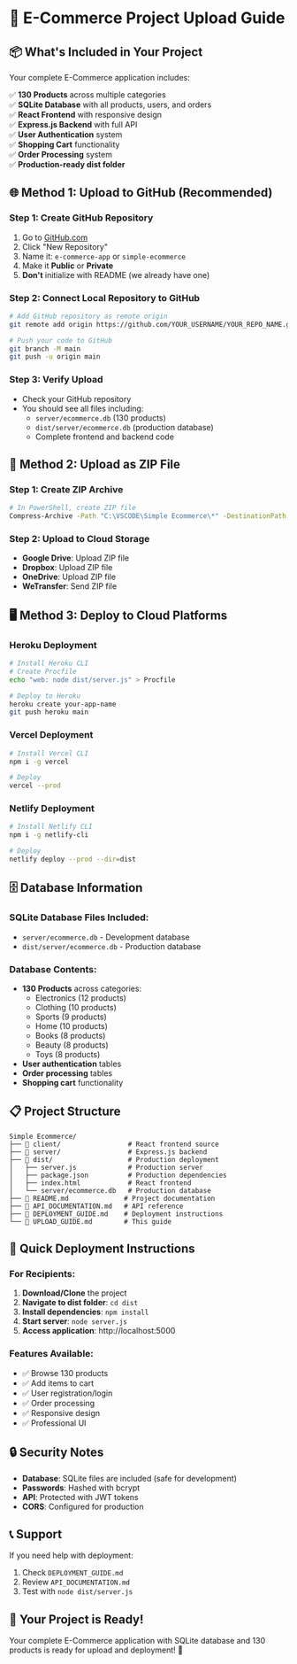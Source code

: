 # 🚀 E-Commerce Project Upload Guide

## 📦 **What's Included in Your Project**

Your complete E-Commerce application includes:

✅ **130 Products** across multiple categories  
✅ **SQLite Database** with all products, users, and orders  
✅ **React Frontend** with responsive design  
✅ **Express.js Backend** with full API  
✅ **User Authentication** system  
✅ **Shopping Cart** functionality  
✅ **Order Processing** system  
✅ **Production-ready dist folder**  

## 🌐 **Method 1: Upload to GitHub (Recommended)**

### **Step 1: Create GitHub Repository**
1. Go to [GitHub.com](https://github.com)
2. Click "New Repository"
3. Name it: `e-commerce-app` or `simple-ecommerce`
4. Make it **Public** or **Private**
5. **Don't** initialize with README (we already have one)

### **Step 2: Connect Local Repository to GitHub**
```bash
# Add GitHub repository as remote origin
git remote add origin https://github.com/YOUR_USERNAME/YOUR_REPO_NAME.git

# Push your code to GitHub
git branch -M main
git push -u origin main
```

### **Step 3: Verify Upload**
- Check your GitHub repository
- You should see all files including:
  - `server/ecommerce.db` (130 products)
  - `dist/server/ecommerce.db` (production database)
  - Complete frontend and backend code

## 📁 **Method 2: Upload as ZIP File**

### **Step 1: Create ZIP Archive**
```bash
# In PowerShell, create ZIP file
Compress-Archive -Path "C:\VSCODE\Simple Ecommerce\*" -DestinationPath "E-Commerce-Complete.zip"
```

### **Step 2: Upload to Cloud Storage**
- **Google Drive**: Upload ZIP file
- **Dropbox**: Upload ZIP file  
- **OneDrive**: Upload ZIP file
- **WeTransfer**: Send ZIP file

## 🖥️ **Method 3: Deploy to Cloud Platforms**

### **Heroku Deployment**
```bash
# Install Heroku CLI
# Create Procfile
echo "web: node dist/server.js" > Procfile

# Deploy to Heroku
heroku create your-app-name
git push heroku main
```

### **Vercel Deployment**
```bash
# Install Vercel CLI
npm i -g vercel

# Deploy
vercel --prod
```

### **Netlify Deployment**
```bash
# Install Netlify CLI
npm i -g netlify-cli

# Deploy
netlify deploy --prod --dir=dist
```

## 🗄️ **Database Information**

### **SQLite Database Files Included:**
- `server/ecommerce.db` - Development database
- `dist/server/ecommerce.db` - Production database

### **Database Contents:**
- **130 Products** across categories:
  - Electronics (12 products)
  - Clothing (10 products)
  - Sports (9 products)
  - Home (10 products)
  - Books (8 products)
  - Beauty (8 products)
  - Toys (8 products)
- **User authentication** tables
- **Order processing** tables
- **Shopping cart** functionality

## 📋 **Project Structure**

```
Simple Ecommerce/
├── 📁 client/                 # React frontend source
├── 📁 server/                 # Express.js backend
├── 📁 dist/                   # Production deployment
│   ├── server.js             # Production server
│   ├── package.json          # Production dependencies
│   ├── index.html            # React frontend
│   └── server/ecommerce.db   # Production database
├── 📄 README.md              # Project documentation
├── 📄 API_DOCUMENTATION.md   # API reference
├── 📄 DEPLOYMENT_GUIDE.md    # Deployment instructions
└── 📄 UPLOAD_GUIDE.md        # This guide
```

## 🚀 **Quick Deployment Instructions**

### **For Recipients:**
1. **Download/Clone** the project
2. **Navigate to dist folder**: `cd dist`
3. **Install dependencies**: `npm install`
4. **Start server**: `node server.js`
5. **Access application**: http://localhost:5000

### **Features Available:**
- ✅ Browse 130 products
- ✅ Add items to cart
- ✅ User registration/login
- ✅ Order processing
- ✅ Responsive design
- ✅ Professional UI

## 🔒 **Security Notes**

- **Database**: SQLite files are included (safe for development)
- **Passwords**: Hashed with bcrypt
- **API**: Protected with JWT tokens
- **CORS**: Configured for production

## 📞 **Support**

If you need help with deployment:
1. Check `DEPLOYMENT_GUIDE.md`
2. Review `API_DOCUMENTATION.md`
3. Test with `node dist/server.js`

## 🎉 **Your Project is Ready!**

Your complete E-Commerce application with SQLite database and 130 products is ready for upload and deployment! 🚀
